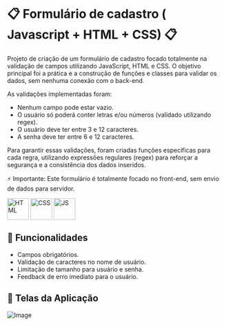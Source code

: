# 📋 Formulário de cadastro ( Javascript + HTML + CSS) 📋

Projeto de criação de um formulário de cadastro focado totalmente na validação de campos utilizando JavaScript, HTML e CSS.
O objetivo principal foi a prática e a construção de funções e classes para validar os dados, sem nenhuma conexão com o back-end.

As validações implementadas foram:

- Nenhum campo pode estar vazio.
- O usuário só poderá conter letras e/ou números (validado utilizando regex).
- O usuário deve ter entre 3 e 12 caracteres.
- A senha deve ter entre 6 e 12 caracteres.

Para garantir essas validações, foram criadas funções específicas para cada regra, utilizando expressões regulares (regex) para reforçar a segurança e a consistência dos dados inseridos.

⚡ Importante: Este formulário é totalmente focado no front-end, sem envio de dados para servidor.

<div style="display:inline_block" > 
<img align="center" alt="HTML" src="https://cdn-icons-png.flaticon.com/512/1051/1051277.png?w=360" style="height:50px; width:auto" target="_blank"> 
<img align="center" alt="CSS" src="https://upload.wikimedia.org/wikipedia/commons/thumb/6/62/CSS3_logo.svg/800px-CSS3_logo.svg.png" style="height:50px; width:auto" target="_blank"> 
<img align="center" alt="JS" src="https://upload.wikimedia.org/wikipedia/commons/3/3b/Javascript_Logo.png" style="height:50px; width:auto" target="_blank"> 
</div>

## 🎯 Funcionalidades

- Campos obrigatórios.
- Validação de caracteres no nome de usuário.
- Limitação de tamanho para usuário e senha.
- Feedback de erro imediato para o usuário.

## 📸 Telas da Aplicação

![Image](https://github.com/user-attachments/assets/97c00f89-495e-4831-8f1b-cd3b555aa816)
